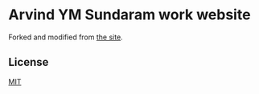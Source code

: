 # Arvind YM Sundaram work website
Forked and modified from [the site](https://github.com/drummondlab/drummondlab.github.io).

## License
[MIT](http://opensource.org/licenses/MIT)
